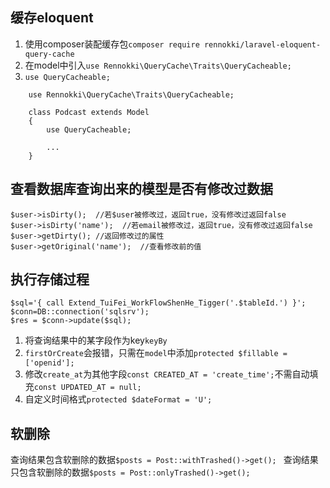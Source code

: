 ## 缓存eloquent
1. 使用composer装配缓存包`composer require rennokki/laravel-eloquent-query-cache`
2. 在model中引入`use Rennokki\QueryCache\Traits\QueryCacheable;`
3. `use QueryCacheable;`
```
    use Rennokki\QueryCache\Traits\QueryCacheable;
    
    class Podcast extends Model
    {
        use QueryCacheable;
    
        ...
    }
```
## 查看数据库查询出来的模型是否有修改过数据
```
$user->isDirty();  //若$user被修改过，返回true，没有修改过返回false
$user->isDirty('name');  //若email被修改过，返回true，没有修改过返回false
$user->getDirty(); //返回修改过的属性
$user->getOriginal('name');  //查看修改前的值
```
## 执行存储过程
```
$sql='{ call Extend_TuiFei_WorkFlowShenHe_Tigger('.$tableId.') }';
$conn=DB::connection('sqlsrv');
$res = $conn->update($sql);
```

1. 将查询结果中的某字段作为key`keyBy`
2. `firstOrCreate`会报错，只需在`model`中添加`protected $fillable = ['openid'];`
3. 修改`create_at`为其他字段`const CREATED_AT = 'create_time';`不需自动填充`const UPDATED_AT = null;`
4. 自定义时间格式`protected $dateFormat = 'U';`
## 软删除
 查询结果包含软删除的数据`$posts = Post::withTrashed()->get(); `
查询结果只包含软删除的数据`$posts = Post::onlyTrashed()->get();`
